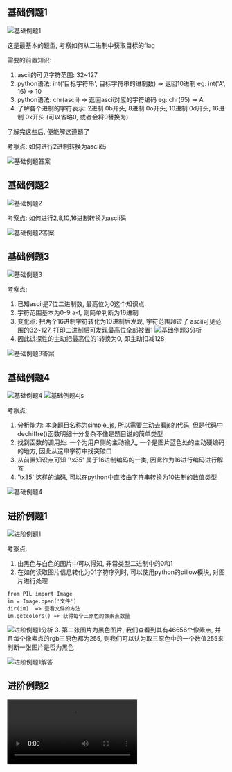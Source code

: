 ## 基础例题1

![基础例题1](https://github.com/rao2701482/CTF-CRPYTO-PART/blob/main/%E5%9B%BE%E7%89%87%E8%B5%84%E6%96%99/%E5%9F%BA%E7%A1%80%E4%BE%8B%E9%A2%981.png)

这是最基本的题型, 考察如何从二进制中获取目标的flag

需要的前置知识:
1. ascii的可见字符范围: 32~127
2. python语法: int('目标字符串', 目标字符串的进制数) => 返回10进制  eg: int('A', 16) => 10
3. python语法: chr(ascii)  => 返回ascii对应的字符编码            eg: chr(65)      => A
4. 了解各个进制的字符表示: 2进制 0b开头;  8进制 0o开头; 10进制 0d开头; 16进制 0x开头 (可以省略0, 或者会将0替换为\)

了解完这些后, 便能解这道题了

考察点: 如何进行2进制转换为ascii码

![基础例题答案](https://github.com/rao2701482/CTF-CRPYTO-PART/blob/main/%E5%9B%BE%E7%89%87%E8%B5%84%E6%96%99/%E5%9F%BA%E7%A1%80%E4%BE%8B%E9%A2%981%E7%AD%94%E6%A1%88.png)


## 基础例题2
![基础例题2](https://github.com/rao2701482/CTF-CRPYTO-PART/blob/main/%E5%9B%BE%E7%89%87%E8%B5%84%E6%96%99/%E5%9F%BA%E7%A1%80%E4%BE%8B%E9%A2%982.png)

考察点: 如何进行2,8,10,16进制转换为ascii码

![基础例题2答案](https://github.com/rao2701482/CTF-CRPYTO-PART/blob/main/%E5%9B%BE%E7%89%87%E8%B5%84%E6%96%99/%E5%9F%BA%E7%A1%80%E4%BE%8B%E9%A2%982%E8%A7%A3%E7%AD%94.png)


## 基础例题3
![基础例题3](https://github.com/rao2701482/CTF-CRPYTO-PART/blob/main/%E5%9B%BE%E7%89%87%E8%B5%84%E6%96%99/%E5%9F%BA%E7%A1%80%E4%BE%8B%E9%A2%983.png)

考察点: 
1. 已知ascii是7位二进制数, 最高位为0这个知识点.
2. 字符范围基本为0-9 a-f, 则简单判断为16进制
3. 变化点: 把两个16进制字符转化为10进制后发现, 字符范围超过了 ascii可见范围的32~127, 打印二进制后可发现最高位全部被置1
![基础例题3分析](https://github.com/rao2701482/CTF-CRPYTO-PART/blob/main/%E5%9B%BE%E7%89%87%E8%B5%84%E6%96%99/%E5%9F%BA%E7%A1%80%E4%BE%8B%E9%A2%983%E5%88%86%E6%9E%90.png)
4. 因此试探性的主动把最高位的1转换为0, 即主动扣减128

![基础例题3答案](https://github.com/rao2701482/CTF-CRPYTO-PART/blob/main/%E5%9B%BE%E7%89%87%E8%B5%84%E6%96%99/%E5%9F%BA%E7%A1%80%E4%BE%8B%E9%A2%983%E4%B8%BB%E5%8A%A8%E6%89%A3%E5%87%8F128.png)


## 基础例题4
![基础例题4](https://github.com/rao2701482/CTF-CRPYTO-PART/blob/main/%E5%9B%BE%E7%89%87%E8%B5%84%E6%96%99/js%E9%A2%98%E7%9B%AE.png)
![基础例题4js](https://github.com/rao2701482/CTF-CRPYTO-PART/blob/main/%E5%9B%BE%E7%89%87%E8%B5%84%E6%96%99/js2%E9%A2%98%E7%9B%AE.png)

考察点: 
1. 分析能力: 本身题目名称为simple_js, 所以需要主动去看js的代码, 但是代码中dechiffre()函数明细十分复杂不像是题目说的简单类型
2. 找到函数的调用处: 一个为用户侧的主动输入, 一个是图片蓝色处的主动硬编码的地方, 因此从这串字符中找突破口
3. 从前置知识点可知 '\x35' 属于16进制编码的一类, 因此作为16进行编码进行解答
4. '\x35' 这样的编码, 可以在python中直接由字符串转换为10进制的数值类型

![基础例题4](https://github.com/rao2701482/CTF-CRPYTO-PART/blob/main/%E5%9B%BE%E7%89%87%E8%B5%84%E6%96%99/js%E7%AD%94%E6%A1%88.png)


## 进阶例题1
![进阶例题1](https://github.com/rao2701482/CTF-CRPYTO-PART/blob/main/%E5%9B%BE%E7%89%87%E8%B5%84%E6%96%99/%E9%BB%91%E7%99%BD%E5%9B%BE%E7%89%87-%E9%A2%98%E7%9B%AE.png)

考察点:
1. 由黑色与白色的图片中可以得知, 非常类型二进制中的0和1
2. 在如何读取图片信息转化为01字符序列时, 可以使用python的pillow模块, 对图片进行处理
```
from PIL import Image
im = Image.open('文件')
dir(im)  => 查看文件的方法
im.getcolors() => 获得每个三原色的像素点数量
```
![进阶例题1分析](https://github.com/rao2701482/CTF-CRPYTO-PART/blob/main/%E5%9B%BE%E7%89%87%E8%B5%84%E6%96%99/%E9%BB%91%E7%99%BD%E5%9B%BE%E7%89%87%E5%88%86%E6%9E%90.png)
3. 第二张图片为黑色图片, 我们查看到其有46656个像素点, 并且每个像素点的rgb三原色都为255, 则我们可以认为取三原色中的一个数值255来判断一张图片是否为黑色

![进阶例题1解答](https://github.com/rao2701482/CTF-CRPYTO-PART/blob/main/%E5%9B%BE%E7%89%87%E8%B5%84%E6%96%99/%E9%BB%91%E7%99%BD%E5%9B%BE%E7%89%87-%E8%A7%A3%E7%AD%94.png)


## 进阶例题2
![进阶例题2](https://github.com/rao2701482/CTF-CRPYTO-PART/blob/main/%E5%9B%BE%E7%89%87%E8%B5%84%E6%96%99/%E7%BA%A2%E7%BB%BF%E7%81%AFgif.mov)



